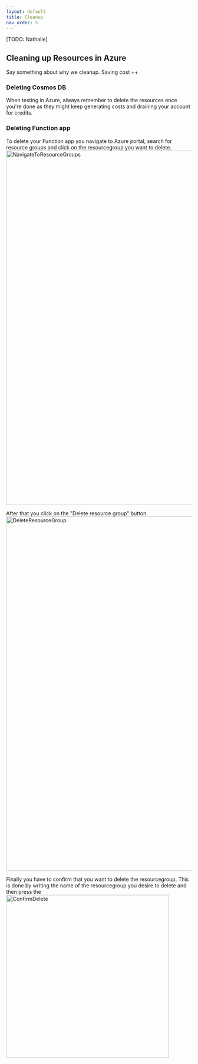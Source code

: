 ```yaml
---
layout: default
title: Cleanup
nav_order: 5
---
```


[TODO: Nathalie]

## Cleaning up Resources in Azure

Say something about why we cleanup. Saving cost ++

### Deleting Cosmos DB

When testing in Azure, always remember to delete the resources once you're done as they might keep generating costs and draining your account for credits.

### Deleting Function app

To delete your Function app you navigate to Azure portal, search for resource groups and click on the resourcegroup you want to delete. 
<img width="960" alt="NavigateToResourceGroups" src="https://user-images.githubusercontent.com/39302088/191031430-a5363861-2759-4051-af01-9de8c4b5b74d.png">

After that you click on the "Delete resource group" button.
<img width="960" alt="DeleteResourceGroup" src="https://user-images.githubusercontent.com/39302088/191030080-b658d8e3-cfc7-4b88-a34c-f3d506bc5e52.png">

Finally you have to confirm that you want to delete the resourcegroup. This is done by writing the name of the resourcegroup you desire to delete and then press the <img width="441" alt="ConfirmDelete" src="https://user-images.githubusercontent.com/39302088/191031849-26640fcd-0d08-40d1-9050-b83dace2a0ea.png">
